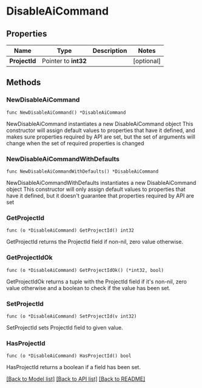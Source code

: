 # DisableAiCommand

## Properties

Name | Type | Description | Notes
------------ | ------------- | ------------- | -------------
**ProjectId** | Pointer to **int32** |  | [optional] 

## Methods

### NewDisableAiCommand

`func NewDisableAiCommand() *DisableAiCommand`

NewDisableAiCommand instantiates a new DisableAiCommand object
This constructor will assign default values to properties that have it defined,
and makes sure properties required by API are set, but the set of arguments
will change when the set of required properties is changed

### NewDisableAiCommandWithDefaults

`func NewDisableAiCommandWithDefaults() *DisableAiCommand`

NewDisableAiCommandWithDefaults instantiates a new DisableAiCommand object
This constructor will only assign default values to properties that have it defined,
but it doesn't guarantee that properties required by API are set

### GetProjectId

`func (o *DisableAiCommand) GetProjectId() int32`

GetProjectId returns the ProjectId field if non-nil, zero value otherwise.

### GetProjectIdOk

`func (o *DisableAiCommand) GetProjectIdOk() (*int32, bool)`

GetProjectIdOk returns a tuple with the ProjectId field if it's non-nil, zero value otherwise
and a boolean to check if the value has been set.

### SetProjectId

`func (o *DisableAiCommand) SetProjectId(v int32)`

SetProjectId sets ProjectId field to given value.

### HasProjectId

`func (o *DisableAiCommand) HasProjectId() bool`

HasProjectId returns a boolean if a field has been set.


[[Back to Model list]](../README.md#documentation-for-models) [[Back to API list]](../README.md#documentation-for-api-endpoints) [[Back to README]](../README.md)


